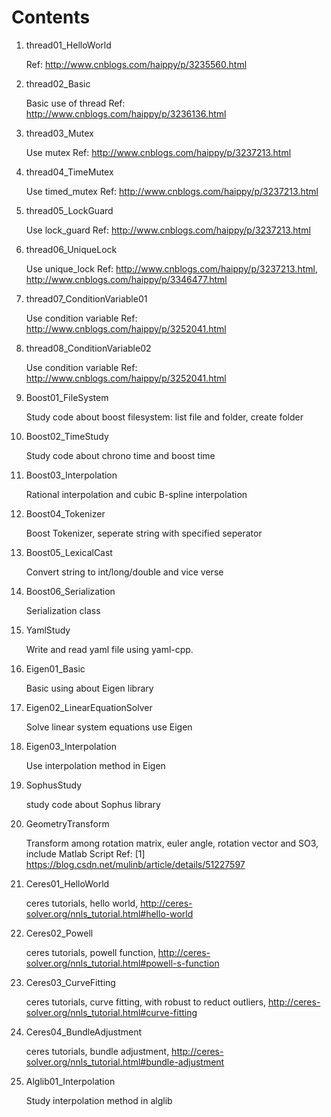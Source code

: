 # Contents

1. thread01_HelloWorld

    Ref: http://www.cnblogs.com/haippy/p/3235560.html
1. thread02_Basic

    Basic use of thread
    Ref: http://www.cnblogs.com/haippy/p/3236136.html
1. thread03_Mutex

    Use mutex
    Ref: http://www.cnblogs.com/haippy/p/3237213.html
1. thread04_TimeMutex

    Use timed_mutex
    Ref: http://www.cnblogs.com/haippy/p/3237213.html
1. thread05_LockGuard

    Use lock_guard
    Ref: http://www.cnblogs.com/haippy/p/3237213.html
1. thread06_UniqueLock

    Use unique_lock
    Ref: http://www.cnblogs.com/haippy/p/3237213.html, http://www.cnblogs.com/haippy/p/3346477.html
1. thread07_ConditionVariable01

    Use condition variable
    Ref: http://www.cnblogs.com/haippy/p/3252041.html
1. thread08_ConditionVariable02

    Use condition variable
    Ref: http://www.cnblogs.com/haippy/p/3252041.html


1. Boost01_FileSystem

    Study code about boost filesystem: list file and folder, create folder
1. Boost02_TimeStudy

    Study code about chrono time and boost time
1. Boost03_Interpolation

    Rational interpolation and cubic B-spline interpolation
1. Boost04_Tokenizer

    Boost Tokenizer, seperate string with specified seperator
1. Boost05_LexicalCast

    Convert string to int/long/double and vice verse
1. Boost06_Serialization

    Serialization class



1. YamlStudy

    Write and read yaml file using yaml-cpp.

1. Eigen01_Basic

    Basic using about Eigen library
1. Eigen02_LinearEquationSolver

    Solve linear system equations use Eigen
1. Eigen03_Interpolation

    Use interpolation method in Eigen


1. SophusStudy

    study code about Sophus library


1. GeometryTransform

    Transform among rotation matrix, euler angle, rotation vector and SO3, include Matlab Script
    Ref: [1] https://blog.csdn.net/mulinb/article/details/51227597


1. Ceres01_HelloWorld

    ceres tutorials, hello world, http://ceres-solver.org/nnls_tutorial.html#hello-world
1. Ceres02_Powell

    ceres tutorials, powell function, http://ceres-solver.org/nnls_tutorial.html#powell-s-function
1. Ceres03_CurveFitting

    ceres tutorials, curve fitting, with robust to reduct outliers, http://ceres-solver.org/nnls_tutorial.html#curve-fitting
1. Ceres04_BundleAdjustment

    ceres tutorials, bundle adjustment, http://ceres-solver.org/nnls_tutorial.html#bundle-adjustment

1. Alglib01_Interpolation

    Study interpolation method in alglib

